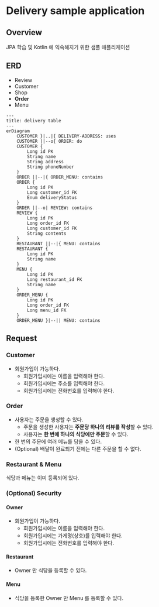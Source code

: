 # Delivery sample application

## Overview

JPA 학습 및 Kotlin 에 익숙해지기 위한 샘플 애플리케이션

## ERD

- Review
- Customer
- Shop
- **Order**
- Menu

```mermaid
---
title: delivery table
---
erDiagram
    CUSTOMER }|..|{ DELIVERY-ADDRESS: uses
    CUSTOMER ||--o{ ORDER: do
    CUSTOMER {
        Long id PK
        String name
        String address
        String phoneNumber
    }
    ORDER ||--|{ ORDER_MENU: contains
    ORDER {
        Long id PK
        Long customer_id FK
        Enum deliveryStatus
    }
    ORDER ||--o| REVIEW: contains
    REVIEW {
        Long id PK
        Long order_id FK
        Long customer_id FK
        String contents
    }
    RESTAURANT ||--|{ MENU: contains
    RESTAURANT {
        Long id PK
        String name
    }
    MENU {
        Long id PK
        Long restaurant_id FK
        String name
    }
    ORDER_MENU {
        Long id PK
        Long order_id FK
        Long menu_id FK
    }
    ORDER_MENU }|--|| MENU: contains
```

## Request

### Customer

- 회원가입이 가능하다.
    - 회원가입시에는 이름을 입력해야 한다.
    - 회원가입시에는 주소를 입력해야 한다.
    - 회원가입시에는 전화번호를 입력해야 한다.

### Order

- 사용자는 주문을 생성할 수 있다.
    - 주문을 생성한 사용자는 **주문당 하나의 리뷰를 작성**할 수 있다.
    - 사용자는 **한 번에 하나의 식당에만 주문**할 수 있다.
- 한 번의 주문에 여러 메뉴를 담을 수 있다.
- (Optional) 배달이 완료되기 전에는 다른 주문을 할 수 없다.

### Restaurant & Menu

식당과 메뉴는 이미 등록되어 있다.

### (Optional) Security

#### Owner

- 회원가입이 가능하다.
    - 회원가입시에는 이름을 입력해야 한다.
    - 회원가입시에는 가게명(상호)를 입력해야 한다.
    - 회원가입시에는 전화번호를 입력해야 한다.

#### Restaurant

- Owner 만 식당을 등록할 수 있다.

#### Menu

- 식당을 등록한 Owner 만 Menu 를 등록할 수 있다.
